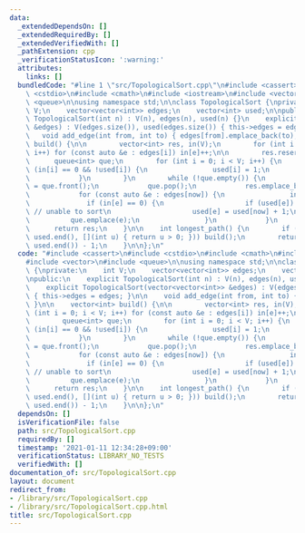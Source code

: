 ```yaml
---
data:
  _extendedDependsOn: []
  _extendedRequiredBy: []
  _extendedVerifiedWith: []
  _pathExtension: cpp
  _verificationStatusIcon: ':warning:'
  attributes:
    links: []
  bundledCode: "#line 1 \"src/TopologicalSort.cpp\"\n#include <cassert>\n#include\
    \ <cstdio>\n#include <cmath>\n#include <iostream>\n#include <vector>\n#include\
    \ <queue>\n\nusing namespace std;\n\nclass TopologicalSort {\nprivate:\n    int\
    \ V;\n    vector<vector<int>> edges;\n    vector<int> used;\n\npublic:\n    explicit\
    \ TopologicalSort(int n) : V(n), edges(n), used(n) {}\n    explicit TopologicalSort(vector<vector<int>>\
    \ &edges) : V(edges.size()), used(edges.size()) { this->edges = edges; }\n\n \
    \   void add_edge(int from, int to) { edges[from].emplace_back(to); }\n\n    vector<int>\
    \ build() {\n\n        vector<int> res, in(V);\n        for (int i = 0; i < V;\
    \ i++) for (const auto &e : edges[i]) in[e]++;\n\n        res.reserve(V);\n  \
    \      queue<int> que;\n        for (int i = 0; i < V; i++) {\n            if\
    \ (in[i] == 0 && !used[i]) {\n                used[i] = 1;\n                que.emplace(i);\n\
    \            }\n        }\n        while (!que.empty()) {\n            int now\
    \ = que.front();\n            que.pop();\n            res.emplace_back(now);\n\
    \            for (const auto &e : edges[now]) {\n                in[e]--;\n  \
    \              if (in[e] == 0) {\n                    if (used[e]) return vector<int>();\
    \ // unable to sort\n                    used[e] = used[now] + 1;\n          \
    \          que.emplace(e);\n                }\n            }\n        }\n\n  \
    \      return res;\n    }\n\n    int longest_path() {\n        if (none_of(used.begin(),\
    \ used.end(), [](int u) { return u > 0; })) build();\n        return *max_element(used.begin(),\
    \ used.end()) - 1;\n    }\n\n};\n"
  code: "#include <cassert>\n#include <cstdio>\n#include <cmath>\n#include <iostream>\n\
    #include <vector>\n#include <queue>\n\nusing namespace std;\n\nclass TopologicalSort\
    \ {\nprivate:\n    int V;\n    vector<vector<int>> edges;\n    vector<int> used;\n\
    \npublic:\n    explicit TopologicalSort(int n) : V(n), edges(n), used(n) {}\n\
    \    explicit TopologicalSort(vector<vector<int>> &edges) : V(edges.size()), used(edges.size())\
    \ { this->edges = edges; }\n\n    void add_edge(int from, int to) { edges[from].emplace_back(to);\
    \ }\n\n    vector<int> build() {\n\n        vector<int> res, in(V);\n        for\
    \ (int i = 0; i < V; i++) for (const auto &e : edges[i]) in[e]++;\n\n        res.reserve(V);\n\
    \        queue<int> que;\n        for (int i = 0; i < V; i++) {\n            if\
    \ (in[i] == 0 && !used[i]) {\n                used[i] = 1;\n                que.emplace(i);\n\
    \            }\n        }\n        while (!que.empty()) {\n            int now\
    \ = que.front();\n            que.pop();\n            res.emplace_back(now);\n\
    \            for (const auto &e : edges[now]) {\n                in[e]--;\n  \
    \              if (in[e] == 0) {\n                    if (used[e]) return vector<int>();\
    \ // unable to sort\n                    used[e] = used[now] + 1;\n          \
    \          que.emplace(e);\n                }\n            }\n        }\n\n  \
    \      return res;\n    }\n\n    int longest_path() {\n        if (none_of(used.begin(),\
    \ used.end(), [](int u) { return u > 0; })) build();\n        return *max_element(used.begin(),\
    \ used.end()) - 1;\n    }\n\n};\n"
  dependsOn: []
  isVerificationFile: false
  path: src/TopologicalSort.cpp
  requiredBy: []
  timestamp: '2021-01-11 12:34:28+09:00'
  verificationStatus: LIBRARY_NO_TESTS
  verifiedWith: []
documentation_of: src/TopologicalSort.cpp
layout: document
redirect_from:
- /library/src/TopologicalSort.cpp
- /library/src/TopologicalSort.cpp.html
title: src/TopologicalSort.cpp
---
```

